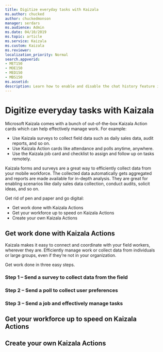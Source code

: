 ```yaml
---
title: Digitize everyday tasks with Kaizala
ms.author: chucked
author: chuckedmonson
manager: serdars
ms.audience: Admin
ms.date: 04/10/2019
ms.topic: article
ms.service: Kaizala
ms.custom: Kaizala
ms.reviewer: 
localization_priority: Normal
search.appverid:
- MET150
- MOE150
- MED150
- MBS150
ms.assetid: 
description: Learn how to enable and disable the chat history feature in Kaizala.
---
```


# Digitize everyday tasks with Kaizala

Microsoft Kaizala comes with a bunch of out-of-the-box Kaizala Action cards which can help effectively manage work. For example:
- Use Kaizala surveys to collect field data such as daily sales data, audit reports, and so on.
- Use Kaizala Action cards like attendance and polls anytime, anywhere.
- Use the Kaizala job card and checklist to assign and follow up on tasks remotely.

Kaizala forms and surveys are a great way to efficiently collect data from your mobile workforce. The collected data automatically gets aggregated and reports are made available for in-depth analysis. They are great for enabling scenarios like daily sales data collection, conduct audits, solicit ideas, and so on. 

Get rid of pen and paper and go digital:

- Get work done with Kaizala Actions
- Get your workforce up to speed on Kaizala Actions
- Create your own Kaizala Actions 

## Get work done with Kaizala Actions

Kaizala makes it easy to connect and coordinate with your field workers, wherever they are. Efficiently manage work or collect data from individuals or large groups, even if they’re not in your organization.

Get work done in three easy steps.

### Step 1 – Send a survey to collect data from the field


### Step 2 – Send a poll to collect user preferences



### Step 3 – Send a job and effectively manage tasks



## Get your workforce up to speed on Kaizala Actions




## Create your own Kaizala Actions 




